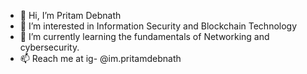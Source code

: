- 👋 Hi, I’m Pritam Debnath
- 👀 I’m interested in Information Security and Blockchain Technology
- 🌱 I’m currently learning the fundamentals of Networking and cybersecurity.
- 📫 Reach me at ig- @im.pritamdebnath
